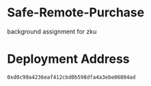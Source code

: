 # Safe-Remote-Purchase
background assignment for zku

# Deployment Address
```
0xd0c99a4236eaf412cbd0b598dfa4a3ebe06804ad
```
